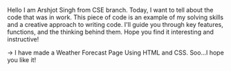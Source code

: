 Hello I am Arshjot Singh from CSE branch. 
Today, I want to tell about the code that was in work. 
This piece of code is an example of my solving skills and a creative approach to writing code. 
I'll guide you through key features, functions, and the thinking behind them. 
Hope you find it interesting and instructive! 


-> I have made a Weather Forecast Page Using HTML and CSS.
Soo...I hope you like it!
